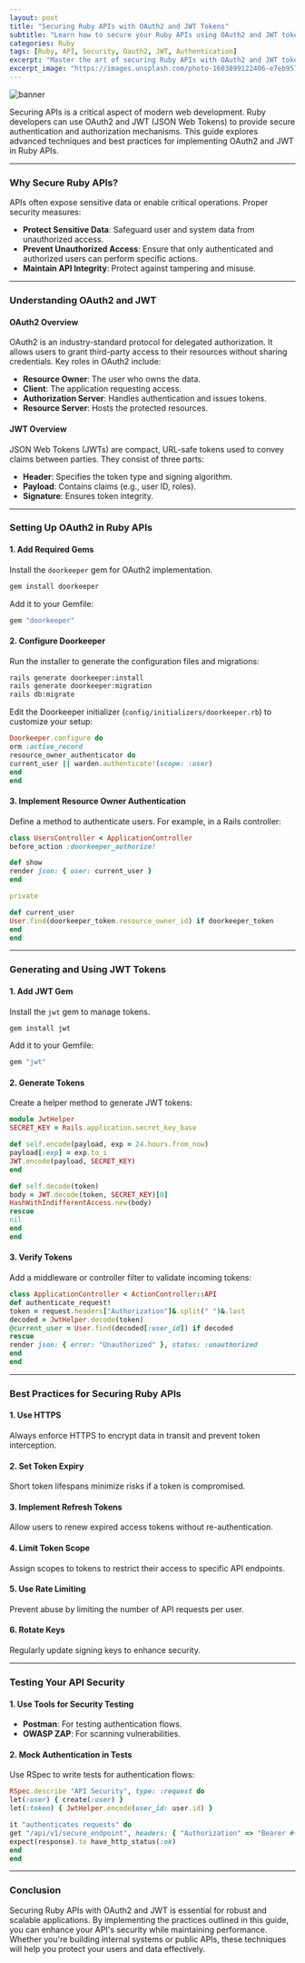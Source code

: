 ```yaml
---
layout: post
title: "Securing Ruby APIs with OAuth2 and JWT Tokens"
subtitle: "Learn how to secure your Ruby APIs using OAuth2 and JWT tokens for robust authentication and authorization."
categories: Ruby
tags: [Ruby, API, Security, Oauth2, JWT, Authentication]
excerpt: "Master the art of securing Ruby APIs with OAuth2 and JWT tokens. Explore best practices for implementing authentication and authorization."
excerpt_image: "https://images.unsplash.com/photo-1603899122406-e7eb957f9fd6"
---
```

![banner](https://images.unsplash.com/photo-1603899122406-e7eb957f9fd6)

Securing APIs is a critical aspect of modern web development. Ruby developers can use OAuth2 and JWT (JSON Web Tokens) to provide secure authentication and authorization mechanisms. This guide explores advanced techniques and best practices for implementing OAuth2 and JWT in Ruby APIs.

---

### Why Secure Ruby APIs?

APIs often expose sensitive data or enable critical operations. Proper security measures:
- **Protect Sensitive Data**: Safeguard user and system data from unauthorized access.
- **Prevent Unauthorized Access**: Ensure that only authenticated and authorized users can perform specific actions.
- **Maintain API Integrity**: Protect against tampering and misuse.

---

### Understanding OAuth2 and JWT

#### OAuth2 Overview
OAuth2 is an industry-standard protocol for delegated authorization. It allows users to grant third-party access to their resources without sharing credentials. Key roles in OAuth2 include:
- **Resource Owner**: The user who owns the data.
- **Client**: The application requesting access.
- **Authorization Server**: Handles authentication and issues tokens.
- **Resource Server**: Hosts the protected resources.

#### JWT Overview
JSON Web Tokens (JWTs) are compact, URL-safe tokens used to convey claims between parties. They consist of three parts:
- **Header**: Specifies the token type and signing algorithm.
- **Payload**: Contains claims (e.g., user ID, roles).
- **Signature**: Ensures token integrity.

---

### Setting Up OAuth2 in Ruby APIs

#### 1. Add Required Gems
Install the `doorkeeper` gem for OAuth2 implementation.

```bash
gem install doorkeeper
```

Add it to your Gemfile:
```ruby
gem "doorkeeper"
```

#### 2. Configure Doorkeeper
Run the installer to generate the configuration files and migrations:
```bash
rails generate doorkeeper:install
rails generate doorkeeper:migration
rails db:migrate
```

Edit the Doorkeeper initializer (`config/initializers/doorkeeper.rb`) to customize your setup:
```ruby
Doorkeeper.configure do
orm :active_record
resource_owner_authenticator do
current_user || warden.authenticate!(scope: :user)
end
end
```

#### 3. Implement Resource Owner Authentication
Define a method to authenticate users. For example, in a Rails controller:
```ruby
class UsersController < ApplicationController
before_action :doorkeeper_authorize!

def show
render json: { user: current_user }
end

private

def current_user
User.find(doorkeeper_token.resource_owner_id) if doorkeeper_token
end
end
```

---

### Generating and Using JWT Tokens

#### 1. Add JWT Gem
Install the `jwt` gem to manage tokens.

```bash
gem install jwt
```

Add it to your Gemfile:
```ruby
gem "jwt"
```

#### 2. Generate Tokens
Create a helper method to generate JWT tokens:
```ruby
module JwtHelper
SECRET_KEY = Rails.application.secret_key_base

def self.encode(payload, exp = 24.hours.from_now)
payload[:exp] = exp.to_i
JWT.encode(payload, SECRET_KEY)
end

def self.decode(token)
body = JWT.decode(token, SECRET_KEY)[0]
HashWithIndifferentAccess.new(body)
rescue
nil
end
end
```

#### 3. Verify Tokens
Add a middleware or controller filter to validate incoming tokens:
```ruby
class ApplicationController < ActionController::API
def authenticate_request!
token = request.headers["Authorization"]&.split(" ")&.last
decoded = JwtHelper.decode(token)
@current_user = User.find(decoded[:user_id]) if decoded
rescue
render json: { error: "Unauthorized" }, status: :unauthorized
end
end
```

---

### Best Practices for Securing Ruby APIs

#### 1. Use HTTPS
Always enforce HTTPS to encrypt data in transit and prevent token interception.

#### 2. Set Token Expiry
Short token lifespans minimize risks if a token is compromised.

#### 3. Implement Refresh Tokens
Allow users to renew expired access tokens without re-authentication.

#### 4. Limit Token Scope
Assign scopes to tokens to restrict their access to specific API endpoints.

#### 5. Use Rate Limiting
Prevent abuse by limiting the number of API requests per user.

#### 6. Rotate Keys
Regularly update signing keys to enhance security.

---

### Testing Your API Security

#### 1. Use Tools for Security Testing
- **Postman**: For testing authentication flows.
- **OWASP ZAP**: For scanning vulnerabilities.

#### 2. Mock Authentication in Tests
Use RSpec to write tests for authentication flows:
```ruby
RSpec.describe "API Security", type: :request do
let(:user) { create(:user) }
let(:token) { JwtHelper.encode(user_id: user.id) }

it "authenticates requests" do
get "/api/v1/secure_endpoint", headers: { "Authorization" => "Bearer #{token}" }
expect(response).to have_http_status(:ok)
end
end
```

---

### Conclusion

Securing Ruby APIs with OAuth2 and JWT is essential for robust and scalable applications. By implementing the practices outlined in this guide, you can enhance your API's security while maintaining performance. Whether you're building internal systems or public APIs, these techniques will help you protect your users and data effectively.
